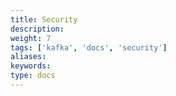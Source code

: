 ```yaml
---
title: Security
description: 
weight: 7
tags: ['kafka', 'docs', 'security']
aliases: 
keywords: 
type: docs
---
```


